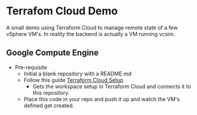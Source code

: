 # Terrafom Cloud Demo
A small demo using Terraform Cloud to manage remote state of a few vSphere VM's.  In reality the backend is actually a VM running vcsim.

## Google Compute Engine
* Pre-requisite
  * Initial a blank repository with a README.md
  * Follow this guide [Terraform Cloud Setup](https://github.com/aserhat/tfc-workspaces)
    * Gets the workspace setup in Terraform Cloud and connects it to this repository.
  * Place this code in your repo and push it up and watch the VM's defined get created.
